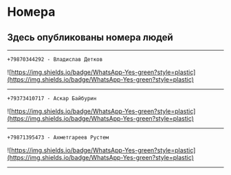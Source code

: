 # Номера
## Здесь опубликованы номера людей

___

```
+79870344292 - Владислав Детков
```


![https://img.shields.io/badge/WhatsApp-Yes-green?style=plastic](https://img.shields.io/badge/WhatsApp-Yes-green?style=plastic)

___

```
+79373410717 - Аскар Байбурин
```


![https://img.shields.io/badge/WhatsApp-Yes-green?style=plastic](https://img.shields.io/badge/WhatsApp-Yes-green?style=plastic)

___

```
+79871395473 - Ахметгареев Рустем
```


![https://img.shields.io/badge/WhatsApp-Yes-green?style=plastic](https://img.shields.io/badge/WhatsApp-Yes-green?style=plastic)

___